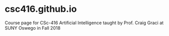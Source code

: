 # csc416.github.io
Course page for CSc-416 Artificial Intelligence taught by Prof. Craig Graci at SUNY Oswego in Fall 2018
